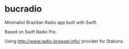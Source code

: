 # bucradio
Minimalist Brazilian Radio app built with Swift.

Based on Swift Radio Pro. 

Using http://www.radio-browser.info/ provider for Stations.
